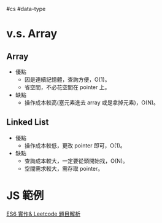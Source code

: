 #cs #data-type

# v.s. Array
## Array
- 優點
	- 因是連續記憶體，查詢方便，O(1)。
	- 省空間，不必花空間在 pointer 上。
- 缺點
	- 操作成本較高(塞元素進去 array 或是拿掉元素)，O(N)。

## Linked List
- 優點
	- 操作成本較低，更改 pointer 即可，O(1)。
- 缺點
	- 查詢成本較大，一定要從頭開始找，O(N)。
	- 空間需求較大，需存取 pointer。

# JS 範例
[ES6 實作& Leetcode 題目解析](https://medium.com/@nchuuu/linked-list-es6-javascript%E5%AF%A6%E4%BD%9C%E5%8F%8Aleet-code%E9%A1%8C%E7%9B%AE%E8%A7%A3%E6%9E%90-4afcd9a67b3d)

